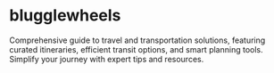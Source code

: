 # blugglewheels
Comprehensive guide to travel and transportation solutions, featuring curated itineraries, efficient transit options, and smart planning tools. Simplify your journey with expert tips and resources.
